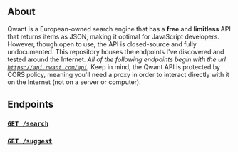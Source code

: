 ## About
Qwant is a European-owned search engine that has a **free** and **limitless** API that returns items as JSON, making it optimal for JavaScript developers.  However, though open to use, the API is closed-source and fully undocumented.  This repository houses the endpoints I've discovered and tested around the Internet.  _All of the following endpoints begin with the url [`https://api.qwant.com/api`](https://api.qwant.com/api)._  Keep in mind, the Qwant API is protected by CORS policy, meaning you'll need a proxy in order to interact directly with it on the Internet (not on a server or computer).

## Endpoints
### [`GET /search`](search.md)
### [`GET /suggest`](suggest.md)
